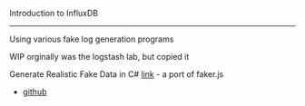 Introduction to InfluxDB


---

Using various fake log generation programs

WIP orginally was the logstash lab, but copied it


Generate Realistic Fake Data in C# [link](https://www.nikolatech.net/blogs/bogus-ganerate-fake-data) - a port of faker.js
 - [github](https://github.com/bchavez/Bogus)
